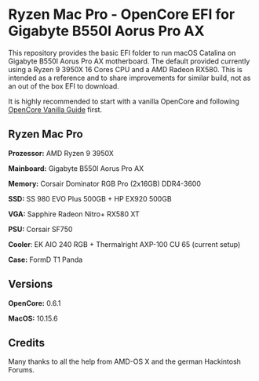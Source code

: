 # Ryzen Mac Pro - OpenCore EFI for Gigabyte B550I Aorus Pro AX



This repository provides the basic EFI folder to run macOS Catalina on Gigabyte B550I Aorus Pro AX motherboard.
The default provided currently using a Ryzen 9 3950X 16 Cores CPU and a AMD Radeon RX580.
This is intended as a reference and to share improvements for similar build, not as an out of the box EFI to download.

It is highly recommended to start with a vanilla OpenCore and following [OpenCore Vanilla Guide](https://dortania.github.io/OpenCore-Desktop-Guide/) first.

## Ryzen Mac Pro

**Prozessor:** AMD Ryzen 9 3950X

**Mainboard:** Gigabyte B550I Aorus Pro AX

**Memory:** Corsair Dominator RGB Pro (2x16GB) DDR4-3600

**SSD:** SS 980 EVO Plus 500GB + HP EX920 500GB

**VGA:** Sapphire Radeon Nitro+ RX580 XT

**PSU:** Corsair SF750

**Cooler**: EK AIO 240 RGB + Thermalright AXP-100 CU 65 (current setup)

**Case:** FormD T1 Panda

## Versions
**OpenCore:** 0.6.1

**MacOS:** 10.15.6


## Credits

Many thanks to all the help from AMD-OS X and the german Hackintosh Forums.

